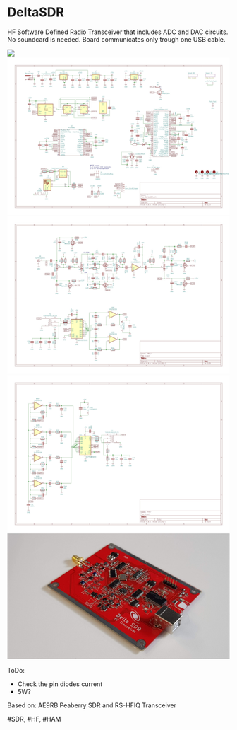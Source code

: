 # DeltaSDR
HF Software Defined Radio Transceiver that includes ADC and DAC circuits. No soundcard is needed. Board communicates only trough one USB cable.

<img src="https://github.com/cernohorsky/DeltaSDR/blob/master/DeltaSDR-View.png?raw=true" />
<img src="https://github.com/cernohorsky/DeltaSDR/blob/master/pictures/DeltaSDR-Schematic01.jpg?raw" />
<img src="https://github.com/cernohorsky/DeltaSDR/blob/master/pictures/DeltaSDR-Schematic02.jpg?raw" />
<img src="https://github.com/cernohorsky/DeltaSDR/blob/master/pictures/DeltaSDR-Schematic03.jpg?raw" />
<img src="https://github.com/cernohorsky/DeltaSDR/blob/master/pictures/20200824_085400.jpg?raw" />


ToDo:
- Check the pin diodes current
- 5W?

Based on: AE9RB Peaberry SDR and RS-HFIQ Transceiver

#SDR, #HF, #HAM
